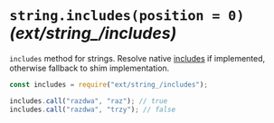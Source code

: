 # `string.includes(position = 0)` _(ext/string\_/includes)_

`includes` method for strings. Resolve native [includes](https://developer.mozilla.org/en-US/docs/Web/JavaScript/Reference/Global_Objects/String/includes) if implemented, otherwise fallback to shim implementation.

```javascript
const includes = require("ext/string_/includes");

includes.call("razdwa", "raz"); // true
includes.call("razdwa", "trzy"); // false
```
